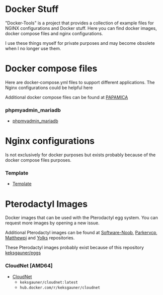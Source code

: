 # Docker Stuff
"Docker-Tools" is a project that provides a collection of example files for NGINX configurations and Docker stuff.
Here you can find docker images, docker compose files and nginx configurations.

I use these things myself for private purposes and may become obsolete when I no longer use them.

# Docker compose files

Here are docker-compose.yml files to support different applications. The Nginx configurations could be helpful here

Additional docker compose files can be found at [PAPAMICA](https://github.com/PAPAMICA/docker-compose-collection)

### phpmyadmin_mariadb

- [phpmyadmin_mariadb](https://github.com/keksgauner/docker-stuff/tree/main/composes-files/default/phpmyadmin_mariadb.yml)

# Nginx configurations

Is not exclusively for docker purposes but exists probably because of the docker compose files purposes.

### Template

- [Template](https://github.com/keksgauner/docker-stuff/tree/main/nginx/reserve-proxy)

# Pterodactyl Images

Docker images that can be used with the Pterodactyl egg system. You can request more images by opening a new issue.

Additional Pterodactyl images can be found at [Software-Noob](https://github.com/Software-Noob/pterodactyl-images), [Parkervcp](https://github.com/parkervcp/images), [Matthewpi](https://github.com/matthewpi/images) and [Yolks](https://github.com/pterodactyl/yolks) repositories.

These Pterodactyl images probably exist because of this repository [keksgauner/eggs](https://github.com/keksgauner/eggs)

### CloudNet [AMD64]

- [CloudNet](https://github.com/keksgauner/docker-stuff/tree/main/pterodactyl/images/cloudnet)
  - `keksgauner/cloudnet:latest`
  - `hub.docker.com/r/keksgauner/cloudnet`
